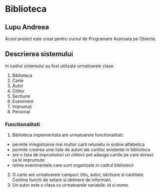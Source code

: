 # Biblioteca 
## Lupu Andreea

Acest proiect este creat pentru cursul de Programare Avansata pe Obiecte. 

## Descrierea sistemului 
In cadrul sistemului au fost utilizate urmatoarele clase:

1. Biblioteca
2. Carte
3. Autor
4. Cititor
5. Sectiune
6. Eveniment
7. Imprumut
8. Personal

### Functionalitati

1. Biblioteca implementata are urmatoarele functionalitati:
  * permite inregistrarea mai multor carti retunetu in ordine alfabetica
  * permite creerea unei liste de autori ale cartilor existente in biblioteca
  * are o lista de imprumuturi un cititorii pot adauga cartile pe care doresc sa le imprumute
  * retine evenimentele care sunt organizate in cadrul bibliotecii
 2. O carte are urmatoarele campuri: titlu, autor, sectiune si cantitate. Contine functii de setare si obtinere de informatii.
 3. Un autor este o clasa cu urmatoarele variabile: id si nume.

